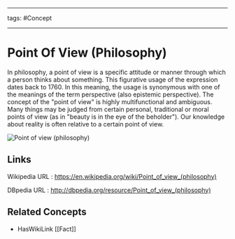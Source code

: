 




---

tags: #Concept

---
# Point Of View (Philosophy)


In philosophy, a point of view is a specific attitude or manner through which a person thinks about something. This figurative usage of the expression dates back to 1760. In this meaning, the usage is synonymous with one of the meanings of the term perspective (also epistemic perspective). The concept of the "point of view" is highly multifunctional and ambiguous. Many things may be judged from certain personal, traditional or moral points of view (as in "beauty is in the eye of the beholder"). Our knowledge about reality is often relative to a certain point of view.

![Point of view (philosophy)](http://commons.wikimedia.org/wiki/Special:FilePath/Point_of_view_bias.jpg?width=300)


## Links


Wikipedia URL : https://en.wikipedia.org/wiki/Point_of_view_(philosophy)

DBpedia URL : http://dbpedia.org/resource/Point_of_view_(philosophy)


## Related Concepts


- HasWikiLink [[Fact]]